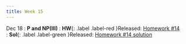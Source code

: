 ```yaml
---
title: Week 15
---
```


Dec 18
: **P and NP(III)**
:  **HW**{: .label .label-red }Released: [Homework #14](https://basics.sjtu.edu.cn/~yangqizhe/pdf/algo2023w/homework/Algo-hw14.pdf)  
: **Sol**{: .label .label-green }Released: [Homework #14 solution](https://basics.sjtu.edu.cn/~yangqizhe/pdf/algo2023w/homework/Algo-hw14sol.pdf)
  

